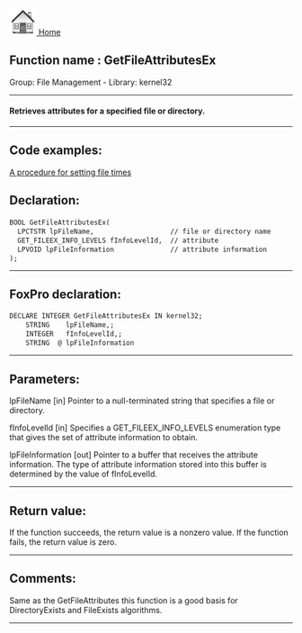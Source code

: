 [<img src="../../images/home.png"> Home ](https://github.com/VFPX/Win32API)  

## Function name : GetFileAttributesEx
Group: File Management - Library: kernel32    
***  


#### Retrieves attributes for a specified file or directory.
***  


## Code examples:
[A procedure for setting file times](../../samples/sample_128.md)  

## Declaration:
```foxpro  
BOOL GetFileAttributesEx(
  LPCTSTR lpFileName,                   // file or directory name
  GET_FILEEX_INFO_LEVELS fInfoLevelId,  // attribute
  LPVOID lpFileInformation              // attribute information
);  
```  
***  


## FoxPro declaration:
```foxpro  
DECLARE INTEGER GetFileAttributesEx IN kernel32;
	STRING    lpFileName,;
	INTEGER   fInfoLevelId,;
	STRING  @ lpFileInformation  
```  
***  


## Parameters:
lpFileName 
[in] Pointer to a null-terminated string that specifies a file or directory. 

fInfoLevelId 
[in] Specifies a GET_FILEEX_INFO_LEVELS enumeration type that gives the set of attribute information to obtain. 

lpFileInformation 
[out] Pointer to a buffer that receives the attribute information. The type of attribute information stored into this buffer is determined by the value of fInfoLevelId.  
***  


## Return value:
If the function succeeds, the return value is a nonzero value. If the function fails, the return value is zero. 
  
***  


## Comments:
Same as the GetFileAttributes this function is a good basis for DirectoryExists and FileExists algorithms.  
  
***  

